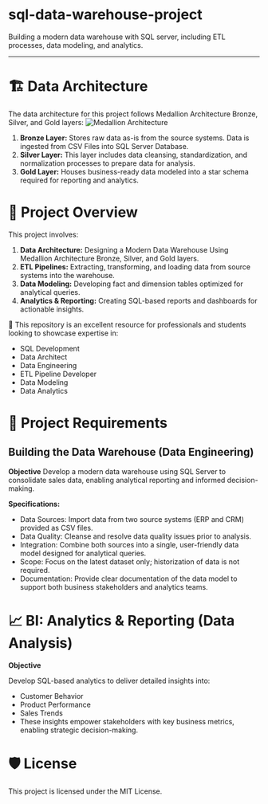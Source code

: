# sql-data-warehouse-project
Building a modern data warehouse with SQL server, including ETL processes, data modeling, and analytics. 

---
# 🏗️ Data Architecture
The data architecture for this project follows Medallion Architecture Bronze, Silver, and Gold layers:
![Medallion Architecture]([image-url-or-path](https://github.com/animeshkjr/sql-data-warehouse-project/blob/main/docs/data_architecture.png))
1. **Bronze Layer:** Stores raw data as-is from the source systems. Data is ingested from CSV Files into SQL Server Database.
2. **Silver Layer:** This layer includes data cleansing, standardization, and normalization processes to prepare data for analysis.
3. **Gold Layer:** Houses business-ready data modeled into a star schema required for reporting and analytics.

# 📖 Project Overview
This project involves:
  1. **Data Architecture:** Designing a Modern Data Warehouse Using Medallion Architecture Bronze, Silver, and Gold layers.
  2. **ETL Pipelines:** Extracting, transforming, and loading data from source systems into the warehouse.
  3. **Data Modeling:** Developing fact and dimension tables optimized for analytical queries.
  4. **Analytics & Reporting:** Creating SQL-based reports and dashboards for actionable insights.

🎯 This repository is an excellent resource for professionals and students looking to showcase expertise in:
  * SQL Development
  * Data Architect
  * Data Engineering
  * ETL Pipeline Developer
  * Data Modeling
  * Data Analytics

# 🚀 Project Requirements
## Building the Data Warehouse (Data Engineering)
**Objective**
Develop a modern data warehouse using SQL Server to consolidate sales data, enabling analytical reporting and informed decision-making.

**Specifications:**
* Data Sources: Import data from two source systems (ERP and CRM) provided as CSV files.
* Data Quality: Cleanse and resolve data quality issues prior to analysis.
* Integration: Combine both sources into a single, user-friendly data model designed for analytical queries.
* Scope: Focus on the latest dataset only; historization of data is not required.
* Documentation: Provide clear documentation of the data model to support both business stakeholders and analytics teams.

# 📈 BI: Analytics & Reporting (Data Analysis)
**Objective**

Develop SQL-based analytics to deliver detailed insights into:

* Customer Behavior
* Product Performance
* Sales Trends
* These insights empower stakeholders with key business metrics, enabling strategic decision-making.

# **🛡️ License**
This project is licensed under the MIT License. 
